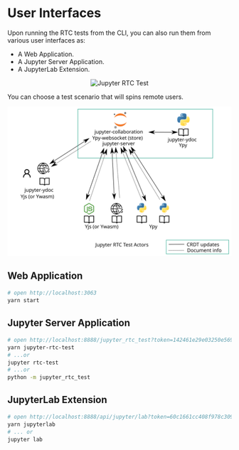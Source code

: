 # User Interfaces

Upon running the RTC tests from the CLI, you can also run them from various user interfaces as:

- A Web Application.
- A Jupyter Server Application.
- A JupyterLab Extension.

<div align="center" style="text-align: center">
  <img alt="Jupyter RTC Test" src="https://datalayer-jupyter-examples.s3.amazonaws.com/jupyter-rtc-test.gif" />
</div>

You can choose a test scenario that will spins remote users.

<div align="center" style="text-align: center">
  <img alt="Jupyter RTC Test Actors" src="https://raw.githubusercontent.com/datalayer/jupyter-rtc-test/main/style/svg/jupyter-rtc-test-actors.image.svg" />
</div>

## Web Application

```bash
# open http://localhost:3063
yarn start
```

## Jupyter Server Application

```bash
# open http://localhost:8888/jupyter_rtc_test?token=142461e29e03250e569824cff00bc99941148a334ff258e5
yarn jupyter-rtc-test
# ...or
jupyter rtc-test
# ...or
python -m jupyter_rtc_test
```

## JupyterLab Extension

```bash
# open http://localhost:8888/api/jupyter/lab?token=60c1661cc408f978c309d04157af55c9588ff9557c9380e4fb50785750703da6
yarn jupyterlab
# ... or
jupyter lab
```
